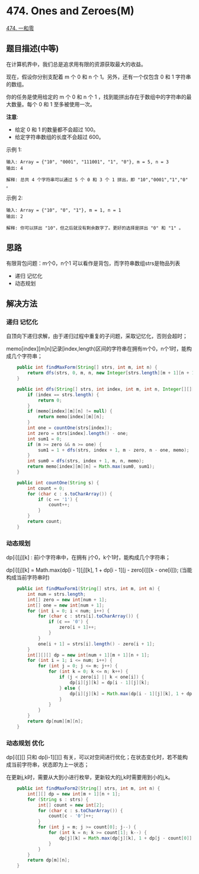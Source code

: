 
# 474. Ones and Zeroes(M)

[474. 一和零](https://leetcode-cn.com/problems/ones-and-zeroes/)

## 题目描述(中等)

在计算机界中，我们总是追求用有限的资源获取最大的收益。

现在，假设你分别支配着 m 个 0 和 n 个 1。另外，还有一个仅包含 0 和 1 字符串的数组。

你的任务是使用给定的 m 个 0 和 n 个 1 ，找到能拼出存在于数组中的字符串的最大数量。每个 0 和 1 至多被使用一次。

**注意**:
- 给定 0 和 1 的数量都不会超过 100。
- 给定字符串数组的长度不会超过 600。

示例 1:
```
输入: Array = {"10", "0001", "111001", "1", "0"}, m = 5, n = 3
输出: 4

解释: 总共 4 个字符串可以通过 5 个 0 和 3 个 1 拼出，即 "10","0001","1","0" 。
```

示例 2:
```
输入: Array = {"10", "0", "1"}, m = 1, n = 1
输出: 2

解释: 你可以拼出 "10"，但之后就没有剩余数字了。更好的选择是拼出 "0" 和 "1" 。
```

## 思路

有限背包问题：m个0，n个1 可以看作是背包，而字符串数组strs是物品列表

- 递归 记忆化
- 动态规划

## 解决方法

### 递归 记忆化



自顶向下递归求解，由于递归过程中重复的子问题，采取记忆化，否则会超时；

memo[index][m]n]记录[index,length)区间的字符串在拥有m个0，n个1时，能构成几个字符串；

```java
    public int findMaxForm(String[] strs, int m, int n) {
        return dfs(strs, 0, m, n, new Integer[strs.length][m + 1][n + 1]);
    }

    public int dfs(String[] strs, int index, int m, int n, Integer[][][] memo) {
        if (index == strs.length) {
            return 0;
        }
        if (memo[index][m][n] != null) {
            return memo[index][m][n];
        }
        int one = countOne(strs[index]);
        int zero = strs[index].length() - one;
        int sum1 = 0;
        if (m >= zero && n >= one) {
            sum1 = 1 + dfs(strs, index + 1, m - zero, n - one, memo);
        }
        int sum0 = dfs(strs, index + 1, m, n, memo);
        return memo[index][m][n] = Math.max(sum0, sum1);
    }

    public int countOne(String s) {
        int count = 0;
        for (char c : s.toCharArray()) {
            if (c == '1') {
                count++;
            }
        }
        return count;
    }
```

### 动态规划

dp[i][j][k] : 前i个字符串中，在拥有 j个0，k个1时，能构成几个字符串；

dp[i][j][k] = Math.max(dp[i - 1][j][k], 1 + dp[i - 1][j - zero[i]][k - one[i]]); (当能构成当前字符串时)

```java
    public int findMaxForm1(String[] strs, int m, int n) {
        int num = strs.length;
        int[] zero = new int[num + 1];
        int[] one = new int[num + 1];
        for (int i = 0; i < num; i++) {
            for (char c : strs[i].toCharArray()) {
                if (c == '0') {
                    zero[i + 1]++;
                }
            }
            one[i + 1] = strs[i].length() - zero[i + 1];
        }
        int[][][] dp = new int[num + 1][m + 1][n + 1];
        for (int i = 1; i <= num; i++) {
            for (int j = 0; j <= m; j++) {
                for (int k = 0; k <= n; k++) {
                    if (j < zero[i] || k < one[i]) {
                        dp[i][j][k] = dp[i - 1][j][k];
                    } else {
                        dp[i][j][k] = Math.max(dp[i - 1][j][k], 1 + dp[i - 1][j - zero[i]][k - one[i]]);
                    }
                }
            }
        }
        return dp[num][m][n];
    }
```

### 动态规划 优化

dp[i][][] 只和 dp[i-1][][] 有关，可以对空间进行优化；在状态变化时，若不能构成当前字符串，状态即为上一状态；

在更新j,k时，需要从大到小进行枚举，更新较大的j,k时需要用到小的j,k。

```java
    public int findMaxForm2(String[] strs, int m, int n) {
        int[][] dp = new int[m + 1][n + 1];
        for (String s : strs) {
            int[] count = new int[2];
            for (char c : s.toCharArray()) {
                count[c - '0']++;
            }
            for (int j = m; j >= count[0]; j--) {
                for (int k = n; k >= count[1]; k--) {
                    dp[j][k] = Math.max(dp[j][k], 1 + dp[j - count[0]][k - count[1]]);
                }
            }
        }
        return dp[m][n];
    }

```

